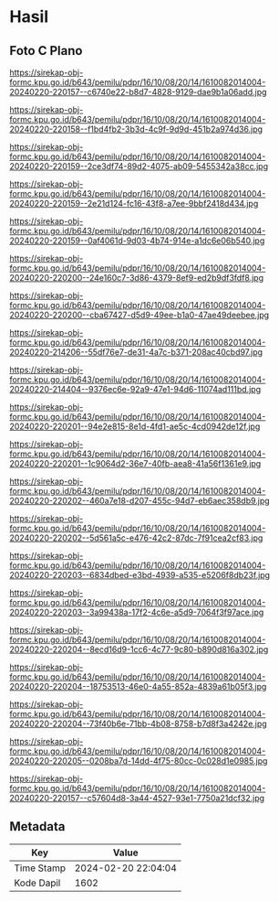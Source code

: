 # Hasil

## Foto C Plano

https://sirekap-obj-formc.kpu.go.id/b643/pemilu/pdpr/16/10/08/20/14/1610082014004-20240220-220157--c6740e22-b8d7-4828-9129-dae9b1a06add.jpg

https://sirekap-obj-formc.kpu.go.id/b643/pemilu/pdpr/16/10/08/20/14/1610082014004-20240220-220158--f1bd4fb2-3b3d-4c9f-9d9d-451b2a974d36.jpg

https://sirekap-obj-formc.kpu.go.id/b643/pemilu/pdpr/16/10/08/20/14/1610082014004-20240220-220159--2ce3df74-89d2-4075-ab09-5455342a38cc.jpg

https://sirekap-obj-formc.kpu.go.id/b643/pemilu/pdpr/16/10/08/20/14/1610082014004-20240220-220159--2e21d124-fc16-43f8-a7ee-9bbf2418d434.jpg

https://sirekap-obj-formc.kpu.go.id/b643/pemilu/pdpr/16/10/08/20/14/1610082014004-20240220-220159--0af4061d-9d03-4b74-914e-a1dc6e06b540.jpg

https://sirekap-obj-formc.kpu.go.id/b643/pemilu/pdpr/16/10/08/20/14/1610082014004-20240220-220200--24e160c7-3d86-4379-8ef9-ed2b9df3fdf8.jpg

https://sirekap-obj-formc.kpu.go.id/b643/pemilu/pdpr/16/10/08/20/14/1610082014004-20240220-220200--cba67427-d5d9-49ee-b1a0-47ae49deebee.jpg

https://sirekap-obj-formc.kpu.go.id/b643/pemilu/pdpr/16/10/08/20/14/1610082014004-20240220-214206--55df76e7-de31-4a7c-b371-208ac40cbd97.jpg

https://sirekap-obj-formc.kpu.go.id/b643/pemilu/pdpr/16/10/08/20/14/1610082014004-20240220-214404--9376ec6e-92a9-47e1-94d6-11074ad111bd.jpg

https://sirekap-obj-formc.kpu.go.id/b643/pemilu/pdpr/16/10/08/20/14/1610082014004-20240220-220201--94e2e815-8e1d-4fd1-ae5c-4cd0942de12f.jpg

https://sirekap-obj-formc.kpu.go.id/b643/pemilu/pdpr/16/10/08/20/14/1610082014004-20240220-220201--1c9064d2-36e7-40fb-aea8-41a56f1361e9.jpg

https://sirekap-obj-formc.kpu.go.id/b643/pemilu/pdpr/16/10/08/20/14/1610082014004-20240220-220202--460a7e18-d207-455c-94d7-eb6aec358db9.jpg

https://sirekap-obj-formc.kpu.go.id/b643/pemilu/pdpr/16/10/08/20/14/1610082014004-20240220-220202--5d561a5c-e476-42c2-87dc-7f91cea2cf83.jpg

https://sirekap-obj-formc.kpu.go.id/b643/pemilu/pdpr/16/10/08/20/14/1610082014004-20240220-220203--6834dbed-e3bd-4939-a535-e5206f8db23f.jpg

https://sirekap-obj-formc.kpu.go.id/b643/pemilu/pdpr/16/10/08/20/14/1610082014004-20240220-220203--3a99438a-17f2-4c6e-a5d9-7064f3f97ace.jpg

https://sirekap-obj-formc.kpu.go.id/b643/pemilu/pdpr/16/10/08/20/14/1610082014004-20240220-220204--8ecd16d9-1cc6-4c77-9c80-b890d816a302.jpg

https://sirekap-obj-formc.kpu.go.id/b643/pemilu/pdpr/16/10/08/20/14/1610082014004-20240220-220204--18753513-46e0-4a55-852a-4839a61b05f3.jpg

https://sirekap-obj-formc.kpu.go.id/b643/pemilu/pdpr/16/10/08/20/14/1610082014004-20240220-220204--73f40b6e-71bb-4b08-8758-b7d8f3a4242e.jpg

https://sirekap-obj-formc.kpu.go.id/b643/pemilu/pdpr/16/10/08/20/14/1610082014004-20240220-220205--0208ba7d-14dd-4f75-80cc-0c028d1e0985.jpg

https://sirekap-obj-formc.kpu.go.id/b643/pemilu/pdpr/16/10/08/20/14/1610082014004-20240220-220157--c57604d8-3a44-4527-93e1-7750a21dcf32.jpg


## Metadata

| Key        | Value               |
| ---------- | ------------------- |
| Time Stamp | 2024-02-20 22:04:04 |
| Kode Dapil | 1602                |



